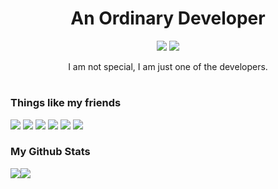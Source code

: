 <h1 align="center"">An Ordinary Developer</h1>
<p align="center"><a href="mailto:me@caphilox.me"><img src="https://camo.githubusercontent.com/92153fb7e691319265ce140485c7e7d23b535513eca8c60d4c7c0b0010861948/68747470733a2f2f736869656c64732e696f2f62616467652f2d652d2d6d61696c2d7265643f7374796c653d666f722d7468652d6261646765266c6f676f3d676d61696c266c6f676f436f6c6f723d666666266c6162656c436f6c6f723d333333"></a> <a href="https://github.com/caphilox"><img src="https://camo.githubusercontent.com/c83d0229fb3b5dd982aadb5a817022dffd1bdfcff17e3f60ccd073d790d295ec/68747470733a2f2f736869656c64732e696f2f62616467652f2d4769746875622d3138313731373f7374796c653d666f722d7468652d6261646765266c6f676f3d676974687562266c6f676f436f6c6f723d666666266c6162656c436f6c6f723d333333"></a></p>
<p align="center">I am not special, I am just one of the developers.</p>
<h1>
<h3>Things like my friends</h3>
<a href="https://php.net"><img src="https://camo.githubusercontent.com/47d9e9341ea5ad1ccdbb99eb3a353d3cd45c9ea6ec49eccc46ebff5c2d7b81c7/68747470733a2f2f696d672e736869656c64732e696f2f62616467652f2d5048502d3737374242343f7374796c653d666c61742d737175617265266c6f676f3d504850266c6f676f436f6c6f723d7768697465"></a> <a href="https://android.com"><img src="https://camo.githubusercontent.com/0444a7430df441bc83268539198c10fb5c1e1cc37f642de063040e1f6d0e8e9b/68747470733a2f2f696d672e736869656c64732e696f2f62616467652f2d416e64726f69642d3344444338343f7374796c653d666c61742d737175617265266c6f676f3d416e64726f6964266c6f676f436f6c6f723d666666"></a> <a href="https://git-scm.com"><img src="https://camo.githubusercontent.com/561f3d4fd727fcca82984c91a65eca069ff34a435072158f6947c4ca52370eae/68747470733a2f2f696d672e736869656c64732e696f2f62616467652f2d4769742d4630353033323f7374796c653d666c61742d737175617265266c6f676f3d676974266c6f676f436f6c6f723d7768697465"></a> <a href="https://cloudflare.com"><img src="https://camo.githubusercontent.com/7444e97fb1b7ac96beaa6d5e00d8256b6e043f163f33d7275a5c8fcd2b560311/68747470733a2f2f696d672e736869656c64732e696f2f62616467652f2d436c6f7564666c6172652d4633383032303f7374796c653d666c61742d737175617265266c6f676f3d436c6f7564666c617265266c6f676f436f6c6f723d7768697465"></a> <a href="https://www.microsoft.com/en-us/edge"><img src="https://camo.githubusercontent.com/a9cd3f591f33d7fe823a22baebadaab85b772073628910b372d13d184ec60651/68747470733a2f2f696d672e736869656c64732e696f2f62616467652f2d4d6963726f736f66745f456467652d3065383764613f7374796c653d666c61742d737175617265266c6f676f3d4d6963726f736f66742045646765266c6f676f436f6c6f723d7768697465"></a> <a href="https://adguard.com"><img src="https://camo.githubusercontent.com/a8f824492dddc5bf699b46be946e359ccb82a9a2318ed75ac03a7e80b03e32c8/68747470733a2f2f696d672e736869656c64732e696f2f62616467652f2d416447756172642d3638424337313f7374796c653d666c61742d737175617265266c6f676f3d41644775617264266c6f676f436f6c6f723d7768697465"></a>
<h3>My Github Stats</h3>
<img src="https://github-readme-stats.vercel.app/api?username=caphilox&show_icons=true"><img src="https://github-readme-stats.vercel.app/api/top-langs/?username=caphilox&layout=compact">
